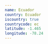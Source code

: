 ```yaml
---
name: Ecuador
country: Ecuador
iscountry: true
countrycode: ec
latitude: -1.465
longitude: -78.24
---
```


